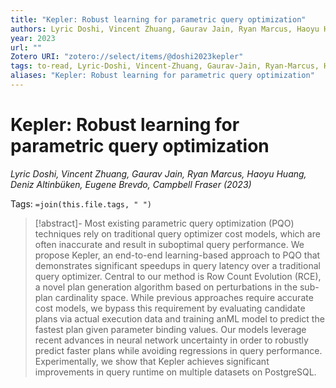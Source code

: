 ```yaml
---
title: "Kepler: Robust learning for parametric query optimization"
authors: Lyric Doshi, Vincent Zhuang, Gaurav Jain, Ryan Marcus, Haoyu Huang, Deniz Altinbüken, Eugene Brevdo, Campbell Fraser
year: 2023
url: ""
Zotero URI: "zotero://select/items/@doshi2023kepler"
tags: to-read, Lyric-Doshi, Vincent-Zhuang, Gaurav-Jain, Ryan-Marcus, Haoyu-Huang, Deniz-Altinbüken, Eugene-Brevdo, Campbell-Fraser
aliases: "Kepler: Robust learning for parametric query optimization"
---
```


# Kepler: Robust learning for parametric query optimization  
_Lyric Doshi, Vincent Zhuang, Gaurav Jain, Ryan Marcus, Haoyu Huang, Deniz Altinbüken, Eugene Brevdo, Campbell Fraser (2023)_

Tags: `=join(this.file.tags, " ")`

> [!abstract]-
> Most existing parametric query optimization (PQO) techniques rely on traditional query optimizer cost models, which are often inaccurate and result in suboptimal query performance. We propose Kepler, an end-to-end learning-based approach to PQO that demonstrates significant speedups in query latency over a traditional query optimizer. Central to our method is Row Count Evolution (RCE), a novel plan generation algorithm based on perturbations in the sub-plan cardinality space. While previous approaches require accurate cost models, we bypass this requirement by evaluating candidate plans via actual execution data and training anML model to predict the fastest plan given parameter binding values. Our models leverage recent advances in neural network uncertainty in order to robustly predict faster plans while avoiding regressions in query performance. Experimentally, we show that Kepler achieves significant improvements in query runtime on multiple datasets on PostgreSQL.



